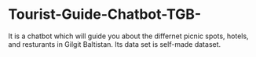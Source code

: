 # Tourist-Guide-Chatbot-TGB-
It is a chatbot which will guide you about the differnet picnic spots, hotels, and resturants in Gilgit Baltistan.
Its data set is self-made dataset.

